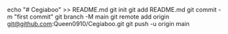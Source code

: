 echo "# Cegiaboo" >> README.md
git init
git add README.md
git commit -m "first commit"
git branch -M main
git remote add origin git@github.com:Queen0910/Cegiaboo.git
git push -u origin main
